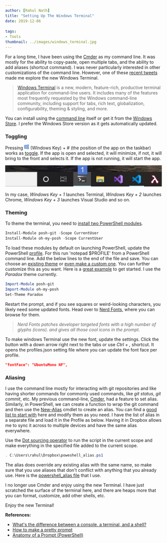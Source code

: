 ```yaml
---
author: [Rahul Nath]
title: "Setting Up The Windows Terminal"
date: 2019-12-06
  
tags:
- Tools
thumbnail: ../images/windows_terminal.jpg
---
```


For a long time, I have been using the [Cmder](https://www.rahulpnath.com/blog/cmder-portable-console-emulator-for-windows/) as my command line. It was mostly for the ability to copy-paste, open multiple tabs, and the ability to add aliases (shortcut command). I was never particularly interested in other customizations of the command line. However, one of these [recent tweets](https://twitter.com/bradwilson/status/1199826823628017664) made me explore the new Windows Terminal.

> [Windows Terminal](https://github.com/microsoft/terminal) is a new, modern, feature-rich, productive terminal application for command-line users. It includes many of the features most frequently requested by the Windows command-line community, including support for tabs, rich text, globalization, configurability, theming & styling, and more.

You can install using the [command line](https://github.com/microsoft/terminal#installing-and-running-windows-terminal) itself or get it from the [Windows Store](https://www.microsoft.com/en-us/p/windows-terminal-preview/9n0dx20hk701#activetab=pivot:overviewtab). I prefer the Windows Store version as it gets automatically updated.

### Toggling

Pressing  <img style="display: inline-block;" src="../images/windows-10.png" alt="WIN Key"> (WIndows Key) + # (the position of the app on the taskbar) works as [toggle](https://www.itprotoday.com/access-taskbar-keyboard-shortcuts). If the app is open and selected, it will minimize, if not, it will bring to the front and selects it. If the app is not running, it will start the app.

![](../images/windows_terminal_toggle.jpg)

In my case, *Windows Key + 1* launches Terminal, *Windows Key + 2* launches Chrome, *Windows Key + 3* launches Visual Studio and so on.

### Theming

To theme the terminal, you need to [install two PowerShell modules](https://github.com/JanDeDobbeleer/oh-my-posh?WT.mc_id=-blog-scottha#installation).

``` powershell
Install-Module posh-git -Scope CurrentUser
Install-Module oh-my-posh -Scope CurrentUser
```

To load these modules by default on launching PowerShell, update the PowerShell [profile](https://docs.microsoft.com/en-us/powershell/module/microsoft.powershell.core/about/about_profiles?view=powershell-6#the-profile-variable). For this run 'notepad $PROFILE' from a PowerShell command line. Add the below lines to the end of the file and save. You can choose an [existing theme](https://github.com/JanDeDobbeleer/oh-my-posh?WT.mc_id=-blog-scottha#themes)  or [even make a custom one](https://github.com/JanDeDobbeleer/oh-my-posh?WT.mc_id=-blog-scottha#creating-your-own-theme). You can further customize this as you want. Here is a [great example](https://bradwilson.io/blog/prompt/powershell#windowsterminal) to get started. I use the *Paradox* theme currently.

``` powershell
Import-Module posh-git
Import-Module oh-my-posh
Set-Theme Paradox
```
Restart the prompt, and if you see squares or weird-looking characters, you likely need some updated fonts. Head over to [Nerd Fonts](https://www.nerdfonts.com/), where you can browse for them. 

>*Nerd Fonts patches developer targeted fonts with a high number of glyphs (icons). and gives all those cool icons in the prompt*.

To make windows Terminal use the new font, update the settings. Click the button with a down arrow right next to the tabs or use *Ctrl + ,* shortcut. It opens the profiles.json setting file where you can update the font face per profile. 

``` json
"fontFace": "UbuntuMono NF",
```

### Aliasing

I use the command line mostly for interacting with git repositories and like having shorter commands for commonly used commands, like *git status*, *git commit*, etc. My previous command-line, [Cmder](https://www.rahulpnath.com/blog/cmder-portable-console-emulator-for-windows/), had a feature to set alias. Similarly, in PowerShell, we can create a function to wrap the git command and then use the [New-Alias](https://docs.microsoft.com/en-us/powershell/module/microsoft.powershell.utility/new-alias?view=powershell-6) cmdlet to create an alias. You can find a [good list to start with](https://stackoverflow.com/a/23201953/1948745) here and modify them as you need. I have the list of alias in a separate file and load it in the Profile as below. Having it in Dropbox allows me to sync it across to multiple devices and have the same alias everywhere.

Use the [Dot sourcing operator](https://docs.microsoft.com/en-us/powershell/module/microsoft.powershell.core/about/about_operators?view=powershell-6#dot-sourcing-operator-) to run the script in the current scope and make everything in the specified file added to the current scope.

``` powershell
. C:\Users\rahul\Dropbox\poweshell_alias.ps1
```

The alias does override any existing alias with the same name, so make sure that you use aliases that don't conflict with anything that you already use. Here is the [powershell_alias file](https://gist.github.com/rahulpnath/8a6413dadf8759ffbc9778d018ab2039) that I use.

I no longer use Cmder and enjoy using the new Terminal. I have just scratched the surface of the terminal here, and there are heaps more that you can format, customize, add other shells, etc. 

Enjoy the new Terminal!

**References:**   

- [What's the difference between a console, a terminal, and a shell?](https://www.hanselman.com/blog/WhatsTheDifferenceBetweenAConsoleATerminalAndAShell.aspx)
- [How to make a pretty prompt](https://www.hanselman.com/blog/HowToMakeAPrettyPromptInWindowsTerminalWithPowerlineNerdFontsCascadiaCodeWSLAndOhmyposh.aspx)
- [Anatomy of a Prompt (PowerShell)](https://bradwilson.io/blog/prompt/powershell#windowsterminal)